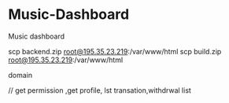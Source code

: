 # Music-Dashboard
Music dashboard



scp backend.zip root@195.35.23.219:/var/www/html
scp build.zip root@195.35.23.219:/var/www/html

domain

// get permission ,get profile, lst transation,withdrwal list 